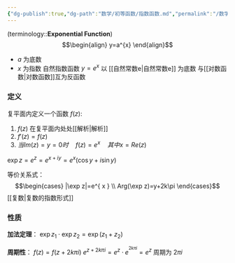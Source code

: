 ```yaml
---
{"dg-publish":true,"dg-path":"数学/初等函数/指数函数.md","permalink":"/数学/初等函数/指数函数/","dgPassFrontmatter":true,"noteIcon":"","created":"2024-05-21T15:20:28.265+08:00","updated":"2024-09-17T16:17:28.014+08:00"}
---
```


(terminology::**Exponential Function**)
$$\begin{align}
y=a^{x}
\end{align}$$
- $a$ 为底数
- $x$ 为指数
自然指数函数  $y=e^{ x }$   以 [[自然常数e\|自然常数e]] 为底数
与[[对数函数\|对数函数]]互为反函数

### 定义
复平面内定义一个函数 $f(z)$:
1.  $f(z)$ 在复平面内处处[[解析\|解析]] 
2. $f'(z)=f(z)$
3. $当Im(z)=y=0时 \quad f (z)=e^{ x }\quad 其中x=Re(z)$

$\exp z=e^{z}= e^{ x+iy }=e^{ x }(\cos y+i\sin y)$

等价关系式：
$$\begin{cases}
|\exp z|=e^{ x } \\
Arg(\exp z)=y+2k\pi
\end{cases}$$
[[复数\|复数的指数形式]]

### 性质
**加法定理**：
$\exp z_{1}\cdot\exp z_{2}=\exp(z_{1}+z_{2})$

**周期性**：
$f(z)=f(z+2k\pi i)$
$e^{ z+2k\pi i }=e^{ z }\cdot e^{ ^{2k\pi i} }=e^{ z }$
周期为 $2\pi i$


